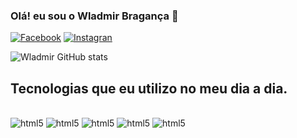 ### Olá! eu sou o Wladmir Bragança 🤚

[![Facebook](https://img.shields.io/badge/Facebook-1877F2?style=for-the-badge&logo=facebook&logoColor=white)](https://facebook.com/wladmir.braganca)
[![Instagran](https://img.shields.io/badge/Instagram-E4405F?style=for-the-badge&logo=instagram&logoColor=white)](https://www.instagram.com/wladmirbraganca)

![Wladmir GitHub stats](https://github-readme-stats.vercel.app/api?username=wladmirbraganca&show_icons=true&theme=dracula)

## Tecnologias que eu utilizo no meu dia a dia.

<div style= "display: inlineBlok"></br>
<img aline= "center" alt="html5" src="https://img.shields.io/badge/HTML5-E34F26?style=for-the-badge&logo=html5&logoColor=white">
<img aline= "center" alt="html5" src="https://img.shields.io/badge/CSS3-1572B6?style=for-the-badge&logo=css3&logoColor=white">
<img aline= "center" alt="html5" src="https://img.shields.io/badge/JavaScript-F7DF1E?style=for-the-badge&logo=javascript&logoColor=black">
<img aline= "center" alt="html5" src="	https://img.shields.io/badge/TypeScript-007ACC?style=for-the-badge&logo=typescript&logoColor=white">
<img aline= "center" alt="html5" src="https://img.shields.io/badge/React-20232A?style=for-the-badge&logo=react&logoColor=61DAFB">
</div>
